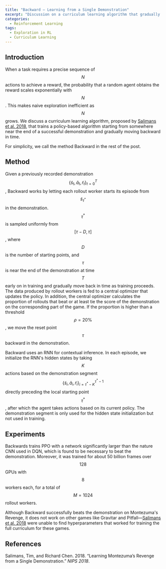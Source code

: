 ```yaml
---
title: "Backward — Learning from a Single Demonstration"
excerpt: "Discussion on a curriculum learning algorithm that gradually learns a policy gradient algorithm on Montezuma's Revenge"
categories:
  - Reinforcement Learning
tags:
  - Exploration in RL
  - Curriculum Learning
---
```


## Introduction

When a task requires a precise sequence of $$N$$ actions to achieve a reward, the probability that a random agent obtains the reward scales exponentially with $$N$$. This makes naive exploration inefficient as $$N$$ grows. We discuss a curriculum learning algorithm, proposed by [Salimans et al. 2018](#ref1), that trains a policy-based algorithm starting from somewhere near the end of a successful demonstration and gradually moving backward in time. 

For simplicity, we call the method Backward in the rest of the post.

## Method

Given a previously recorded demonstration $$\{\tilde s_t,\tilde a_t,\tilde r_t\}_{t=0}^T$$, Backward works by letting each rollout worker starts its episode from $$\tilde s_{\tau^*}$$ in the demonstration. $$\tau^*$$ is sampled uniformly from $$[\tau-D,\tau]$$, where $$D$$ is the number of starting points, and $$\tau$$ is near the end of the demonstration at time $$T$$ early on in training and gradually move back in time as training proceeds. The data produced by rollout workers is fed to a central optimizer that updates the policy. In addition, the central optimizer calculates the proportion of rollouts that beat or at least tie the score of the demonstration on the corresponding part of the game. If the proportion is higher than a threshold $$\rho=20\%$$, we move the reset point $$\tau$$ backward in the demonstration.

Backward uses an RNN for contextual inference. In each episode, we initialize the RNN's hidden states by taking $$K$$ actions based on the demonstration segment $$\{\tilde s_i,\tilde a_i,\tilde r_i\}_{i=\tau^*-K}^{\tau^*-1}$$ directly preceding the local starting point $$\tau^*$$, after which the agent takes actions based on its current policy. The demonstration segment is only used for the hidden state initialization but not used in training.

## Experiments

Backwards trains PPO with a network significantly larger than the nature CNN used in DQN, which is found to be necessary to beat the demonstration. Moreover, it was trained for about 50 billion frames over $$128$$ GPUs with $$8$$ workers each, for a total of $$M=1024$$ rollout workers.

Although Backward successfully beats the demonstration on Montezuma's Revenge, it does not work on other games like Gravitar and Pitfall—[Salimans et al. 2018](#ref1) were unable to find hyperparameters that worked for training the full curriculum for these games.

## References

<a name="ref1"></a>Salimans, Tim, and Richard Chen. 2018. “Learning Montezuma’s Revenge from a Single Demonstration.” *NIPS 2018*.

